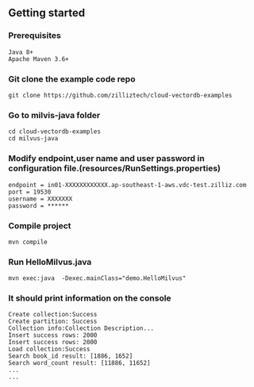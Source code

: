 ## Getting started

### Prerequisites

    Java 8+
    Apache Maven 3.6+

### Git clone the example code repo
    git clone https://github.com/zilliztech/cloud-vectordb-examples

### Go to milvis-java folder
    cd cloud-vectordb-examples
    cd milvus-java

### Modify endpoint,user name and user password in configuration file.(resources/RunSettings.properties)
    endpoint = in01-XXXXXXXXXXXX.ap-southeast-1-aws.vdc-test.zilliz.com
    port = 19530
    username = XXXXXXX
    password = ******

### Compile project
    mvn compile

### Run HelloMilvus.java
    mvn exec:java  -Dexec.mainClass="demo.HelloMilvus"

### It should print information on the console
    Create collection:Success
    Create partition: Success
    Collection info:Collection Description...
    Insert success rows: 2000
    Insert success rows: 2000
    Load collection:Success
    Search book_id result: [1886, 1652]
    Search word_count result: [11886, 11652]
    ...
    ...